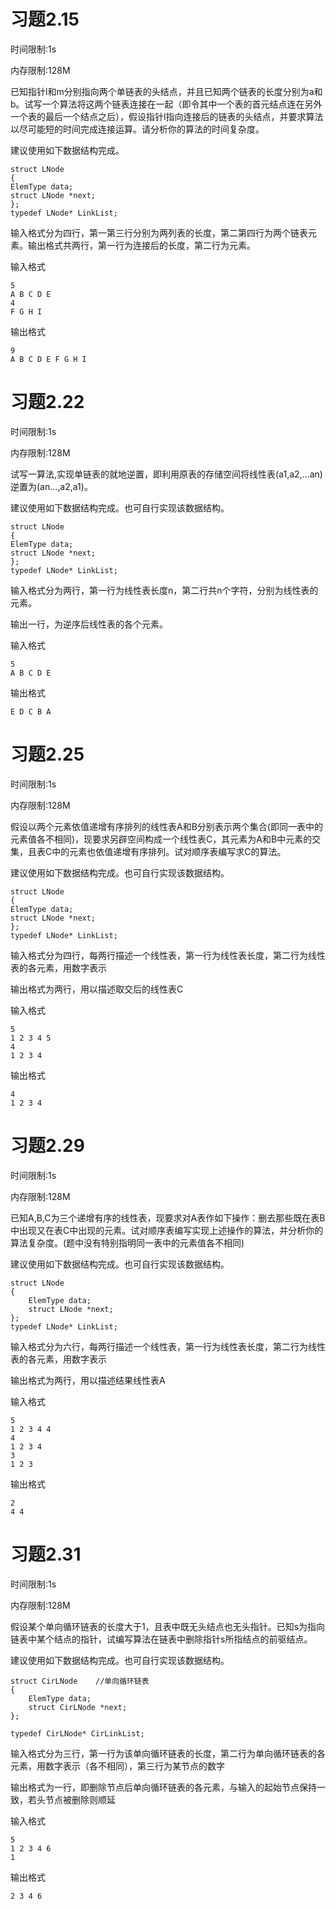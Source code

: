 # 习题2.15
时间限制:1s

内存限制:128M

已知指针l和m分别指向两个单链表的头结点，并且已知两个链表的长度分别为a和b。试写一个算法将这两个链表连接在一起（即令其中一个表的首元结点连在另外一个表的最后一个结点之后），假设指针l指向连接后的链表的头结点，并要求算法以尽可能短的时间完成连接运算。请分析你的算法的时间复杂度。

建议使用如下数据结构完成。

	struct LNode
	{
	ElemType data;
	struct LNode *next;
	};
	typedef LNode* LinkList;
输入格式分为四行，第一第三行分别为两列表的长度，第二第四行为两个链表元素。输出格式共两行，第一行为连接后的长度，第二行为元素。

输入格式

	5
	A B C D E
	4
	F G H I

输出格式

	9
	A B C D E F G H I

# 习题2.22
时间限制:1s

内存限制:128M

试写一算法,实现单链表的就地逆置，即利用原表的存储空间将线性表(a1,a2,...an)逆置为(an...,a2,a1)。

建议使用如下数据结构完成。也可自行实现该数据结构。

	struct LNode
	{
	ElemType data;
	struct LNode *next;
	};
	typedef LNode* LinkList;
    
输入格式分为两行，第一行为线性表长度n，第二行共n个字符，分别为线性表的元素。

输出一行，为逆序后线性表的各个元素。

输入格式

	5
	A B C D E

输出格式

	E D C B A


# 习题2.25
时间限制:1s

内存限制:128M

假设以两个元素依值递增有序排列的线性表A和B分别表示两个集合(即同一表中的元素值各不相同)，现要求另辟空间构成一个线性表C，其元素为A和B中元素的交集，且表C中的元素也依值递增有序排列。试对顺序表编写求C的算法。

建议使用如下数据结构完成。也可自行实现该数据结构。

	struct LNode
	{
	ElemType data;
	struct LNode *next;
	};
	typedef LNode* LinkList;
    
输入格式分为四行，每两行描述一个线性表，第一行为线性表长度，第二行为线性表的各元素，用数字表示

输出格式为两行，用以描述取交后的线性表C

输入格式

	5
	1 2 3 4 5
	4
	1 2 3 4
    
输出格式

	4
	1 2 3 4
    
# 习题2.29
时间限制:1s

内存限制:128M

已知A,B,C为三个递增有序的线性表，现要求对A表作如下操作：删去那些既在表B中出现又在表C中出现的元素。试对顺序表编写实现上述操作的算法，并分析你的算法复杂度。(题中没有特别指明同一表中的元素值各不相同)

建议使用如下数据结构完成。也可自行实现该数据结构。

    struct LNode
    {
        ElemType data;
        struct LNode *next;
    };
    typedef LNode* LinkList;
    
输入格式分为六行，每两行描述一个线性表，第一行为线性表长度，第二行为线性表的各元素，用数字表示

输出格式为两行，用以描述结果线性表A

输入格式

    5
    1 2 3 4 4
    4
    1 2 3 4
    3
    1 2 3

输出格式

    2
    4 4

# 习题2.31
时间限制:1s

内存限制:128M

假设某个单向循环链表的长度大于1，且表中既无头结点也无头指针。已知s为指向链表中某个结点的指针，试编写算法在链表中删除指针s所指结点的前驱结点。

建议使用如下数据结构完成。也可自行实现该数据结构。

    struct CirLNode    //单向循环链表
    {
        ElemType data;
        struct CirLNode *next;
    };

    typedef CirLNode* CirLinkList;

输入格式分为三行，第一行为该单向循环链表的长度，第二行为单向循环链表的各元素，用数字表示（各不相同），第三行为某节点的数字

输出格式为一行，即删除节点后单向循环链表的各元素，与输入的起始节点保持一致，若头节点被删除则顺延

输入格式

    5
    1 2 3 4 6
    1

输出格式

    2 3 4 6
    
